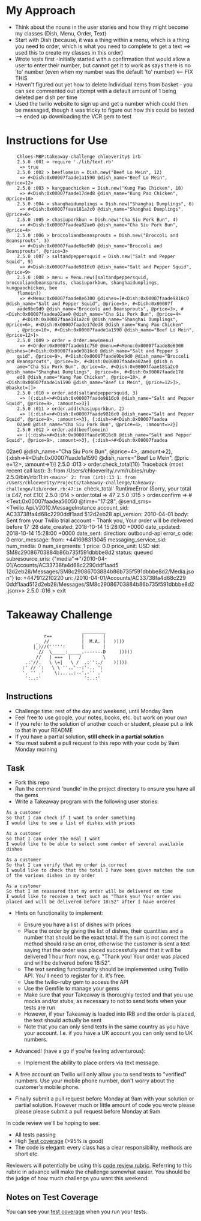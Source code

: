 My Approach
=================

- Think about the nouns in the user stories and how they might become my classes (Dish, Menu, Order, Text)
- Start with Dish (because, it was a thing within a menu, which is a thing you need to order, which is what you need to complete to get a text ==> used this to create my classes in this order)
- Wrote tests first
-Initially started with a confirmation that would allow a user to enter their number, but cannot get it to work as says there is no 'to' number (even when my number was the default 'to' number) <-- FIX THIS
- Haven't figured out yet how to delete individual items from basket - you can see commented out attempt with a default amount of 1 being deleted per dish per time
- Used the twilio website to sign up and get a number which could then be messaged, though it was tricky to figure out how this could be tested --> ended up downloading the VCR gem to test


Instructions for Use
=================
        Chloes-MBP:takeaway-challenge chloeverity$ irb
        2.5.0 :001 > require './lib/text.rb'
         => true
        2.5.0 :002 > beeflomein = Dish.new("Beef Lo Mein", 12)
         => #<Dish:0x00007faade1a1590 @dish_name="Beef Lo Mein", @price=12>
        2.5.0 :003 > kungpaochicken = Dish.new("Kung Pao Chicken", 10)
         => #<Dish:0x00007faade17ded8 @dish_name="Kung Pao Chicken", @price=10>
        2.5.0 :004 > shanghaidumplings = Dish.new("Shanghai Dumplings", 6)
         => #<Dish:0x00007faae181a2c0 @dish_name="Shanghai Dumplings", @price=6>
        2.5.0 :005 > chasiuporkbun = Dish.new("Cha Siu Pork Bun", 4)
         => #<Dish:0x00007faadea02ae0 @dish_name="Cha Siu Pork Bun", @price=4>
        2.5.0 :006 > broccoliandbeansprouts = Dish.new("Broccoli and Beansprouts", 3)
         => #<Dish:0x00007faade9be9d0 @dish_name="Broccoli and Beansprouts", @price=3>
        2.5.0 :007 > saltandpeppersquid = Dish.new("Salt and Pepper Squid", 9)
         => #<Dish:0x00007faade9816c0 @dish_name="Salt and Pepper Squid", @price=9>
        2.5.0 :008 > menu = Menu.new([saltandpeppersquid, broccoliandbeansprouts, chasiuporkbun, shanghaidumplings,     kungpaochicken, bee
        flomein])
         => #<Menu:0x00007faade8e6300 @dishes=[#<Dish:0x00007faade9816c0 @dish_name="Salt and Pepper Squid", @price=9>, #<Dish:0x00007f
        aade9be9d0 @dish_name="Broccoli and Beansprouts", @price=3>, #<Dish:0x00007faadea02ae0 @dish_name="Cha Siu Pork Bun", @price=4>
        , #<Dish:0x00007faae181a2c0 @dish_name="Shanghai Dumplings", @price=6>, #<Dish:0x00007faade17ded8 @dish_name="Kung Pao Chicken"
        , @price=10>, #<Dish:0x00007faade1a1590 @dish_name="Beef Lo Mein", @price=12>]>
        2.5.0 :009 > order = Order.new(menu)
         => #<Order:0x00007faadeb1c750 @menu=#<Menu:0x00007faade8e6300 @dishes=[#<Dish:0x00007faade9816c0 @dish_name="Salt and Pepper S
        quid", @price=9>, #<Dish:0x00007faade9be9d0 @dish_name="Broccoli and Beansprouts", @price=3>, #<Dish:0x00007faadea02ae0 @dish_n
        ame="Cha Siu Pork Bun", @price=4>, #<Dish:0x00007faae181a2c0 @dish_name="Shanghai Dumplings", @price=6>, #<Dish:0x00007faade17d
        ed8 @dish_name="Kung Pao Chicken", @price=10>, #<Dish:0x00007faade1a1590 @dish_name="Beef Lo Mein", @price=12>]>, @basket=[]>
        2.5.0 :010 > order.add(saltandpeppersquid, 3)
         => [{:dish=>#<Dish:0x00007faade9816c0 @dish_name="Salt and Pepper Squid", @price=9>, :amount=>3}]
        2.5.0 :011 > order.add(chasiuporkbun, 2)
         => [{:dish=>#<Dish:0x00007faade9816c0 @dish_name="Salt and Pepper Squid", @price=9>, :amount=>3}, {:dish=>#<Dish:0x00007faadea
        02ae0 @dish_name="Cha Siu Pork Bun", @price=4>, :amount=>2}]
        2.5.0 :012 > order.add(beeflomein)
        => [{:dish=>#<Dish:0x00007faade9816c0 @dish_name="Salt and Pepper Squid", @price=9>, :amount=>3}, {:dish=>#<Dish:0x00007faadea
02ae0 @dish_name="Cha Siu Pork Bun", @price=4>, :amount=>2}, {:dish=>#<Dish:0x00007faade1a1590 @dish_name="Beef Lo Mein", @pric
e=12>, :amount=>1}]
2.5.0 :013 > order.check_total(10)
Traceback (most recent call last):
        3: from /Users/chloeverity/.rvm/rubies/ruby-2.5.0/bin/irb:11:in `<main>'
        2: from (irb):13
        1: from /Users/chloeverity/Projects/takeaway-challenge/takeaway-challenge/lib/order.rb:47:in `check_total'
        RuntimeError (Sorry, your total is £47, not £10)
        2.5.0 :014 > order.total
         => 47
        2.5.0 :015 > order.confirm
         => #<Text:0x00007faadea56050 @time="17:28", @send_sms=<Twilio.Api.V2010.MessageInstance account_sid: AC33738fa4d68c2290ddf1aad
        512d2eb28 api_version: 2010-04-01 body: Sent from your Twilio trial account - Thank you, Your order will be delivered before 17
        :28 date_created: 2018-10-14 15:28:00 +0000 date_updated: 2018-10-14 15:28:00 +0000 date_sent:  direction: outbound-api error_c
        ode: 0 error_message:  from: +441698313045 messaging_service_sid:  num_media: 0 num_segments: 1 price: 0.0 price_unit: USD sid:
         SM8c29086703884b86b735f591dbbbe8d2 status: queued subresource_uris: {"media"=>"/2010-04-01/Accounts/AC33738fa4d68c2290ddf1aad5
        12d2eb28/Messages/SM8c29086703884b86b735f591dbbbe8d2/Media.json"} to: +447912210220 uri: /2010-04-01/Accounts/AC33738fa4d68c229
        0ddf1aad512d2eb28/Messages/SM8c29086703884b86b735f591dbbbe8d2.json>>
        2.5.0 :016 > exit

Takeaway Challenge
==================
```
                            _________
              r==           |       |
           _  //            |  M.A. |   ))))
          |_)//(''''':      |       |
            //  \_____:_____.-------D     )))))
           //   | ===  |   /        \
       .:'//.   \ \=|   \ /  .:'':./    )))))
      :' // ':   \ \ ''..'--:'-.. ':
      '. '' .'    \:.....:--'.-'' .'
       ':..:'                ':..:'

 ```

Instructions
-------

* Challenge time: rest of the day and weekend, until Monday 9am
* Feel free to use google, your notes, books, etc. but work on your own
* If you refer to the solution of another coach or student, please put a link to that in your README
* If you have a partial solution, **still check in a partial solution**
* You must submit a pull request to this repo with your code by 9am Monday morning

Task
-----

* Fork this repo
* Run the command 'bundle' in the project directory to ensure you have all the gems
* Write a Takeaway program with the following user stories:

```
As a customer
So that I can check if I want to order something
I would like to see a list of dishes with prices

As a customer
So that I can order the meal I want
I would like to be able to select some number of several available dishes

As a customer
So that I can verify that my order is correct
I would like to check that the total I have been given matches the sum of the various dishes in my order

As a customer
So that I am reassured that my order will be delivered on time
I would like to receive a text such as "Thank you! Your order was placed and will be delivered before 18:52" after I have ordered
```

* Hints on functionality to implement:
  * Ensure you have a list of dishes with prices
  * Place the order by giving the list of dishes, their quantities and a number that should be the exact total. If the sum is not correct the method should raise an error, otherwise the customer is sent a text saying that the order was placed successfully and that it will be delivered 1 hour from now, e.g. "Thank you! Your order was placed and will be delivered before 18:52".
  * The text sending functionality should be implemented using Twilio API. You'll need to register for it. It’s free.
  * Use the twilio-ruby gem to access the API
  * Use the Gemfile to manage your gems
  * Make sure that your Takeaway is thoroughly tested and that you use mocks and/or stubs, as necessary to not to send texts when your tests are run
  * However, if your Takeaway is loaded into IRB and the order is placed, the text should actually be sent
  * Note that you can only send texts in the same country as you have your account. I.e. if you have a UK account you can only send to UK numbers.

* Advanced! (have a go if you're feeling adventurous):
  * Implement the ability to place orders via text message.

* A free account on Twilio will only allow you to send texts to "verified" numbers. Use your mobile phone number, don't worry about the customer's mobile phone.
* Finally submit a pull request before Monday at 9am with your solution or partial solution.  However much or little amount of code you wrote please please please submit a pull request before Monday at 9am


In code review we'll be hoping to see:

* All tests passing
* High [Test coverage](https://github.com/makersacademy/course/blob/master/pills/test_coverage.md) (>95% is good)
* The code is elegant: every class has a clear responsibility, methods are short etc.

Reviewers will potentially be using this [code review rubric](docs/review.md).  Referring to this rubric in advance will make the challenge somewhat easier.  You should be the judge of how much challenge you want this weekend.

Notes on Test Coverage
------------------

You can see your [test coverage](https://github.com/makersacademy/course/blob/master/pills/test_coverage.md) when you run your tests.
